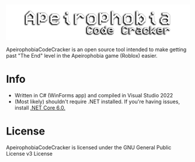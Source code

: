 <center>
  <a href="#"><img src="https://github.com/Bonnie39/ApeirophobiaCodeCracker/blob/main/images/png/banner_github_image.png" alt="Logo"></a>
</center>

ApeirophobiaCodeCracker is an open source tool intended to make getting past "The End" level in the Apeirophobia game (Roblox) easier.

# Info

* Written in C# (WinForms app) and compiled in Visual Studio 2022
* (Most likely) shouldn't require .NET installed. If you're having issues, install <a href="https://dotnet.microsoft.com/en-us/download/dotnet/6.0">.NET Core 6.0.</a>

# License

ApeirophobiaCodeCracker is licensed under the GNU General Public License v3 License